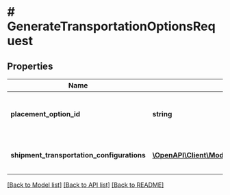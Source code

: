 # # GenerateTransportationOptionsRequest

## Properties

Name | Type | Description | Notes
------------ | ------------- | ------------- | -------------
**placement_option_id** | **string** | The placement option to generate transportation options for. |
**shipment_transportation_configurations** | [**\OpenAPI\Client\Model\fulfillmentinbound\ShipmentTransportationConfiguration[]**](ShipmentTransportationConfiguration.md) | List of shipment transportation configurations. |

[[Back to Model list]](../../README.md#models) [[Back to API list]](../../README.md#endpoints) [[Back to README]](../../README.md)

